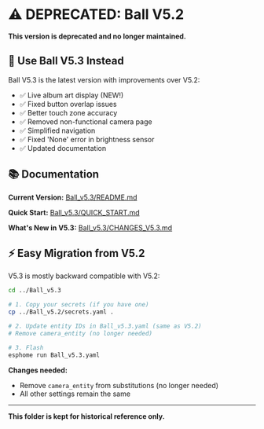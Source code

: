 # ⚠️ DEPRECATED: Ball V5.2

**This version is deprecated and no longer maintained.**

## 🎯 Use Ball V5.3 Instead

Ball V5.3 is the latest version with improvements over V5.2:

- ✅ Live album art display (NEW!)
- ✅ Fixed button overlap issues
- ✅ Better touch zone accuracy
- ✅ Removed non-functional camera page
- ✅ Simplified navigation
- ✅ Fixed 'None' error in brightness sensor
- ✅ Updated documentation

## 📚 Documentation

**Current Version:** [Ball_v5.3/README.md](../Ball_v5.3/README.md)

**Quick Start:** [Ball_v5.3/QUICK_START.md](../Ball_v5.3/QUICK_START.md)

**What's New in V5.3:** [Ball_v5.3/CHANGES_V5.3.md](../Ball_v5.3/CHANGES_V5.3.md)

## ⚡ Easy Migration from V5.2

V5.3 is mostly backward compatible with V5.2:

```bash
cd ../Ball_v5.3

# 1. Copy your secrets (if you have one)
cp ../Ball_v5.2/secrets.yaml .

# 2. Update entity IDs in Ball_v5.3.yaml (same as V5.2)
# Remove camera_entity (no longer needed)

# 3. Flash
esphome run Ball_v5.3.yaml
```

**Changes needed:**
- Remove `camera_entity` from substitutions (no longer needed)
- All other settings remain the same

---

**This folder is kept for historical reference only.**
